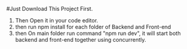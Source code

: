 #Just Download This Project First.
1. Then Open it in your code editor.
2. then run npm install for each folder of Backend and Front-end
3. then On main folder run command "npm run dev", it will start both backend and front-end together using concurrently.
